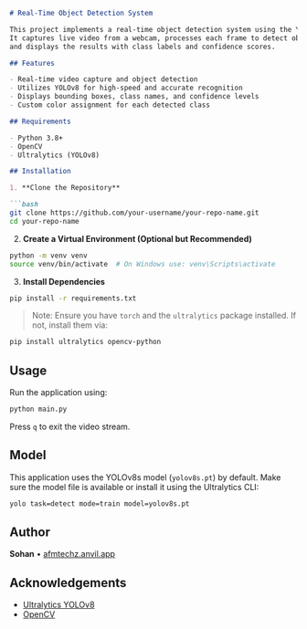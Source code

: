 ````markdown
# Real-Time Object Detection System

This project implements a real-time object detection system using the YOLOv8 model and OpenCV.
It captures live video from a webcam, processes each frame to detect objects
and displays the results with class labels and confidence scores.

## Features

- Real-time video capture and object detection
- Utilizes YOLOv8 for high-speed and accurate recognition
- Displays bounding boxes, class names, and confidence levels
- Custom color assignment for each detected class

## Requirements

- Python 3.8+
- OpenCV
- Ultralytics (YOLOv8)

## Installation

1. **Clone the Repository**

```bash
git clone https://github.com/your-username/your-repo-name.git
cd your-repo-name
````

2. **Create a Virtual Environment (Optional but Recommended)**

```bash
python -m venv venv
source venv/bin/activate  # On Windows use: venv\Scripts\activate
```

3. **Install Dependencies**

```bash
pip install -r requirements.txt
```

> Note: Ensure you have `torch` and the `ultralytics` package installed.
> If not, install them via:

```bash
pip install ultralytics opencv-python
```

## Usage

Run the application using:

```bash
python main.py
```

Press `q` to exit the video stream.

## Model

This application uses the YOLOv8s model (`yolov8s.pt`) by default. 
Make sure the model file is available or install it using the Ultralytics CLI:

```bash
yolo task=detect mode=train model=yolov8s.pt
```

## Author

**Sohan** • [afmtechz.anvil.app](https://afmtechz.anvil.app)

## Acknowledgements

* [Ultralytics YOLOv8](https://github.com/ultralytics/ultralytics)
* [OpenCV](https://opencv.org/)
